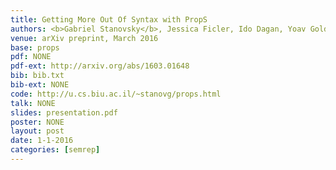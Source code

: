 ```yaml
---
title: Getting More Out Of Syntax with PropS 
authors: <b>Gabriel Stanovsky</b>, Jessica Ficler, Ido Dagan, Yoav Goldberg
venue: arXiv preprint, March 2016
base: props
pdf: NONE
pdf-ext: http://arxiv.org/abs/1603.01648
bib: bib.txt
bib-ext: NONE
code: http://u.cs.biu.ac.il/~stanovg/props.html
talk: NONE
slides: presentation.pdf
poster: NONE
layout: post
date: 1-1-2016
categories: [semrep]
---
```

